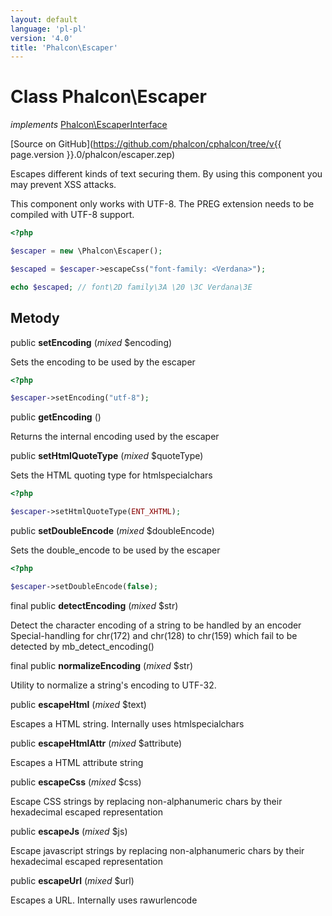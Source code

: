 ```yaml
---
layout: default
language: 'pl-pl'
version: '4.0'
title: 'Phalcon\Escaper'
---
```

# Class **Phalcon\Escaper**

*implements* [Phalcon\EscaperInterface](Phalcon_EscaperInterface)

[Source on GitHub](https://github.com/phalcon/cphalcon/tree/v{{ page.version }}.0/phalcon/escaper.zep)

Escapes different kinds of text securing them. By using this component you may prevent XSS attacks.

This component only works with UTF-8. The PREG extension needs to be compiled with UTF-8 support.

```php
<?php

$escaper = new \Phalcon\Escaper();

$escaped = $escaper->escapeCss("font-family: <Verdana>");

echo $escaped; // font\2D family\3A \20 \3C Verdana\3E

```

## Metody

public **setEncoding** (*mixed* $encoding)

Sets the encoding to be used by the escaper

```php
<?php

$escaper->setEncoding("utf-8");

```

public **getEncoding** ()

Returns the internal encoding used by the escaper

public **setHtmlQuoteType** (*mixed* $quoteType)

Sets the HTML quoting type for htmlspecialchars

```php
<?php

$escaper->setHtmlQuoteType(ENT_XHTML);

```

public **setDoubleEncode** (*mixed* $doubleEncode)

Sets the double_encode to be used by the escaper

```php
<?php

$escaper->setDoubleEncode(false);

```

final public **detectEncoding** (*mixed* $str)

Detect the character encoding of a string to be handled by an encoder Special-handling for chr(172) and chr(128) to chr(159) which fail to be detected by mb_detect_encoding()

final public **normalizeEncoding** (*mixed* $str)

Utility to normalize a string's encoding to UTF-32.

public **escapeHtml** (*mixed* $text)

Escapes a HTML string. Internally uses htmlspecialchars

public **escapeHtmlAttr** (*mixed* $attribute)

Escapes a HTML attribute string

public **escapeCss** (*mixed* $css)

Escape CSS strings by replacing non-alphanumeric chars by their hexadecimal escaped representation

public **escapeJs** (*mixed* $js)

Escape javascript strings by replacing non-alphanumeric chars by their hexadecimal escaped representation

public **escapeUrl** (*mixed* $url)

Escapes a URL. Internally uses rawurlencode